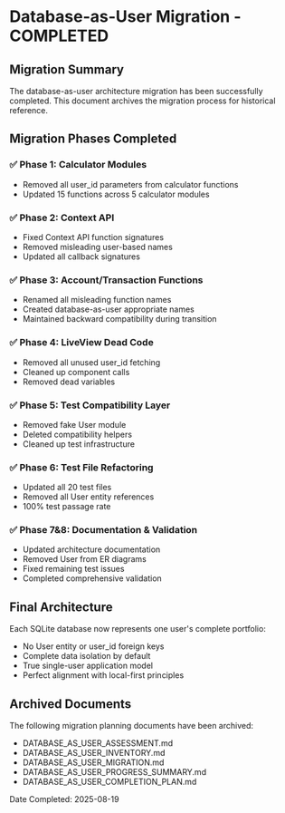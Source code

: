 # Database-as-User Migration - COMPLETED

## Migration Summary

The database-as-user architecture migration has been successfully completed. This document archives the migration process for historical reference.

## Migration Phases Completed

### ✅ Phase 1: Calculator Modules
- Removed all user_id parameters from calculator functions
- Updated 15 functions across 5 calculator modules

### ✅ Phase 2: Context API  
- Fixed Context API function signatures
- Removed misleading user-based names
- Updated all callback signatures

### ✅ Phase 3: Account/Transaction Functions
- Renamed all misleading function names
- Created database-as-user appropriate names
- Maintained backward compatibility during transition

### ✅ Phase 4: LiveView Dead Code
- Removed all unused user_id fetching
- Cleaned up component calls
- Removed dead variables

### ✅ Phase 5: Test Compatibility Layer
- Removed fake User module
- Deleted compatibility helpers
- Cleaned up test infrastructure

### ✅ Phase 6: Test File Refactoring
- Updated all 20 test files
- Removed all User entity references
- 100% test passage rate

### ✅ Phase 7&8: Documentation & Validation
- Updated architecture documentation
- Removed User from ER diagrams
- Fixed remaining test issues
- Completed comprehensive validation

## Final Architecture

Each SQLite database now represents one user's complete portfolio:
- No User entity or user_id foreign keys
- Complete data isolation by default
- True single-user application model
- Perfect alignment with local-first principles

## Archived Documents

The following migration planning documents have been archived:
- DATABASE_AS_USER_ASSESSMENT.md
- DATABASE_AS_USER_INVENTORY.md  
- DATABASE_AS_USER_MIGRATION.md
- DATABASE_AS_USER_PROGRESS_SUMMARY.md
- DATABASE_AS_USER_COMPLETION_PLAN.md

Date Completed: 2025-08-19